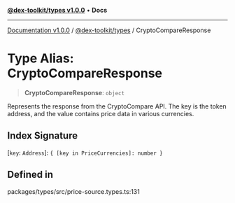 [**@dex-toolkit/types v1.0.0**](../README.md) • **Docs**

***

[Documentation v1.0.0](../../../packages.md) / [@dex-toolkit/types](../README.md) / CryptoCompareResponse

# Type Alias: CryptoCompareResponse

> **CryptoCompareResponse**: `object`

Represents the response from the CryptoCompare API.
The key is the token address, and the value contains price data in various currencies.

## Index Signature

 \[`key`: `Address`\]: `{ [key in PriceCurrencies]: number }`

## Defined in

packages/types/src/price-source.types.ts:131
